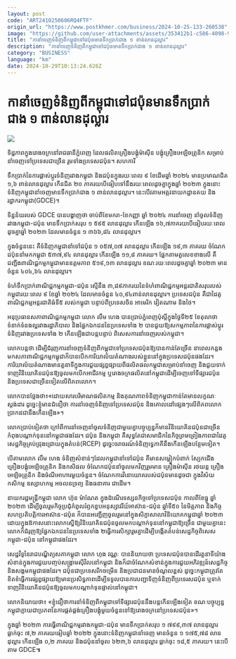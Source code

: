```yaml
---
layout: post
code: "ART2410250606RQ4FTF"
origin_url: "https://www.postkhmer.com/business/2024-10-25-133-260538"
image: "https://github.com/user-attachments/assets/353412b1-c586-4098-9744-44bd4cc488a8"
title: "កា​នាំចេញ​ទំនិញ​ពី​កម្ពុជា​ទៅ​ជប៉ុន​មាន​ទឹក​ប្រាក់​ជាង ១ ពាន់​លាន​ដុល្លារ​"
description: "​​កា​នាំចេញ​ទំនិញ​ពី​កម្ពុជា​ទៅ​ជប៉ុន​មាន​ទឹក​ប្រាក់​ជាង ១ ពាន់​លាន​ដុល្លារ​​"
category: "BUSINESS"
language: "km"
date: 2024-10-29T10:13:24.626Z
---
```


# កា​នាំចេញ​ទំនិញ​ពី​កម្ពុជា​ទៅ​ជប៉ុន​មាន​ទឹក​ប្រាក់​ជាង ១ ពាន់​លាន​ដុល្លារ​

![](https://github.com/user-attachments/assets/bc7a6642-130c-416e-b2f1-2374f3e170b9)

ទិដ្ឋភាព​ក្នុង​រោងចក្រ​​នៅ​​រាជធានី​ភ្នំពេញ ដែល​ផលិត​គ្រឿង​បង្គុំម៉ាស៊ីន បង្គុំគ្រឿង​អេឡិចត្រូនិក សម្រាប់​នាំ​ចេញ​ទៅ​ប្រទេស​ជា​ច្រើន រួម​ទាំង​ប្រទេស​ជប៉ុន។ សហការី

ទឹក​ប្រាក់​នៃ​ការ​ផ្លាស់ប្តូរ​ទំនិញ​រវាង​កម្ពុជា​ និង​ជប៉ុន​ក្នុង​រយៈពេល ៩ ខែដើម​ឆ្នាំ ២០២៤ មាន​ប្រមាណ​ជិត ១,៦ ពាន់​លាន​ដុល្លារ កើន​ជិត ២០ ភាគរយ​បើ​ធៀប​ទៅ​នឹង​រយៈពេល​ដូចគ្នា​ក្នុង​ឆ្នាំ​ ២០២៣ ក្នុង​នោះ​ទំនិញ​កម្ពុជា​នាំចេញ​មាន​ទឹក​ប្រាក់​ជាង ១ ពាន់​លាន​ដុល្លារ។ នេះ​បើវតាម​អគ្គវនាយកដ្ឋាន​គយ និង​រដ្ឋាករ​កម្ពុជា​(GDCE)។

ទិន្នន័យ​របស់​ GDCE បាន​បង្ហាញ​ថា ចាប់​ពី​ខែ​មករា​-​ខែកញ្ញា ឆ្នាំ​ ២០២៤ ការ​នាំចេញ នាំចូល​ទំនិញ​រវាង​​កម្ពុជា​-​ជប៉ុន មាន​ទឹកប្រាក់​សរុប ១ ៥៩៥ ​លាន​ដុល្លារ កើន​ឡើង ១៦,៧ ​ភាគរយ​បើ​ធៀប​រយៈពេល​ដូចគ្នា​ឆ្នាំ ២០២៣ ដែល​មាន​ចំនួន​ ១ ៣៦៦,៨៤​ លាន​ដុល្លារ​។

ក្នុង​ចំនួន​នេះ គឺ​ទំនិញ​កម្ពុជា​នាំ​ទៅ​ជប៉ុន ១ ០៥៧,០៧​ លាន​ដុល្លារ កើន​ឡើង ១៩,៣​ ភាគរយ ចំណែក​ជប៉ុន​នាំ​មក​កម្ពុជា ៥៣៧,៩៤​ លាន​ដុល្លារ កើន​ឡើង ១១,៨​ ភាគរយ។ ផ្អែក​តាម​តួលេខ​ខាងលើ គឺ​ជញ្ជីង​ពាណិជ្ជកម្ម​កម្ពុជា​មាន​ឧត្តមភាព ៥១៩,១៣ ​លាន​ដុល្លារ ខណៈ​រយៈពេល​ដូចគ្នា​ឆ្នាំ ២០២៣ មាន​ចំនួន ៤០៤,៦៤​ លាន​ដុល្លារ។

ទំហំ​ទឹក​ប្រាក់​ពាណិជ្ជកម្ម​កម្ពុជា​-​ជប៉ុន ស្មើ​នឹង ៣,៨៩​ ភាគរយ​នៃ​ទំហំ​ពាណិជ្ជកម្ម​អន្តរជាតិ​សរុប​របស់​កម្ពុជា​រយៈពេល ៩ ខែ​ឆ្នាំ​ ២០២៤ ដែល​មាន​ចំនួន ​៤០,៩៤​ ពាន់​លាន​ដុល្លារ​។​ ប្រទេស​ជប៉ុន ​គឺជា​ដៃគូ​ពាណិជ្ជកម្ម​អន្តរជាតិ​ធំ​ទី៥ របស់​កម្ពុជា បន្ទាប់​ពី​ប្រទេស​ចិន អាមេរិក វៀតណាម និង​ថៃ។

អនុ​ប្រធាន​សភា​ពាណិជ្ជកម្ម​កម្ពុជា លោក លឹម ហេង បាន​ប្រាប់​ភ្នំពេញប៉ុស្តិ៍​ក្នុង​ថ្ងៃ​ទី​២៥ ខែ​តុលា​ថា ទំនាក់​ទំនង​ល្អ​រវាង​រដ្ឋាភិបាល និង​ផ្នែក​ឯកជន​នៃ​ប្រទេស​ទាំង ២ បាន​ជួយឱ្យ​សកម្មភាព​នៃ​ការ​ផ្លាស់ប្តូរ​ទំនិញ​រវាង​ប្រទេស​ទាំង ២ កើន​ឡើង​ជា​បន្ត​បន្ទាប់ ពិសេស​ការ​នាំ​ចេញ​របស់​កម្ពុជា។ 

លោក​បន្ត​ថា ដើម្បី​ជំរុញ​ការ​នាំចេញ​ទំនិញ​ពី​កម្ពុជា​ទៅ​ប្រទេស​ជប៉ុនឱ្យ​បាន​កាន់​តែ​ច្រើន នា​ពេល​កន្លង​មក​សភា​ពាណិជ្ជកម្ម​កម្ពុជា​ក៏​បាន​បើក​ការិយាល័យតំណាង​របស់​ខ្លួន​នៅ​ក្នុង​ប្រទេស​ជប៉ុន​ផងដែរ​។ ការិយាល័យ​តំណាង​មាន​តួនាទី​ក្នុង​ការ​ជួយ​ផ្សព្វផ្សាយ​ពី​ផលិតផល​កម្ពុជា​សម្រាប់​នាំចេញ និង​ជួយ​ទាក់​ទាញ​វិនិយោគិន​ជប៉ុន​ឱ្យ​ចូល​មក​បើក​អាជីវកម្ម ឬ​រោងចក្រ​ផលិត​នៅកម្ពុជា​ដើម្បី​ចេញ​ទៅ​ទីផ្សារ​ជប៉ុន និង​ប្រទេស​ជាច្រើន​ទៀត​លើ​ពិភពលោក។

លោក​បាន​ថ្លែង​ថា៖​«ដោយសារ​បរិមាណ​ផលិតកម្ម​ និង​គុណភាព​ទំនិញ​កម្ពុជា​កាន់​តែ​មាន​លក្ខណៈ​ស្តង់ដារ ដូច្នេះ​ខ្ញុំ​មាន​ជំនឿ​ថា ការ​នាំ​ចេញ​ទំនិញ​ទៅ​ប្រទេស​ជប៉ុន និង​គោលដៅផ្សេងៗ​លើ​ពិភពលោក​ប្រាកដ​ជា​នឹង​កើន​ឡើង»។

លោក​ប្រាប់​ទៀត​ថា ក្រៅ​ពី​ការ​នាំចេញ​នាំចូល​ទំនិញ​ជាមួយ​គ្នា​ ​បច្ចុប្បន្ន​ក៏​មាន​វិនិយោគិន​ជប៉ុន​ជាច្រើន​កំពុង​បណ្តាក់​ទុន​នៅ​កម្ពុជា​ផងដែរ​។​ ជប៉ុន និង​កម្ពុជា គឺ​សុទ្ធ​តែ​ជា​សមាជិក​នៃ​កិច្ច​ព្រម​ព្រៀង​ភាព​ជា​ដៃគូ​សេដ្ឋកិច្ច​គ្រប់​ជ្រុងជ្រោយ​ក្នុង​តំបន់​(RCEP) ដូច្នេះ​ចរាចរណ៍ទំនិញ​ទ្វេភាគី​នឹង​កើន​ឡើង​បន្ថែម​ទៀត។

បើតាម​លោក លឹម ហេង ទំនិញ​សំខាន់ៗ​ដែល​កម្ពុជា​នាំទៅ​ជប៉ុន គឺមាន​សម្លៀកបំពាក់ ស្បែកជើង គ្រឿង​បង្គុំ​អេឡិចត្រូនិក និង​កសិផល ចំណែក​ជប៉ុន​នាំចូល​មកវិញ​រួម​មាន គ្រឿង​ម៉ាស៊ីន រថយន្ត គ្រឿង​អេឡិចត្រូនិក និង​ចំណី​អាហារមួយចំនួន។ ចំណែក​ការ​វិនោយោគ​របស់​ជប៉ុន​មាន​ដូច​ជា ក្នុង​វិស័យ​កសិកម្ម ឧស្សាហកម្ម អចលនទ្រព្យ និង​ធនាគារ ជាដើម។

នាយក​រដ្ឋមន្ត្រី​កម្ពុជា លោក ហ៊ុន ម៉ា​ណែត ក្នុង​ដំណើរ​ទស្សន​កិច្ច​ទៅ​ប្រទេស​ជប៉ុន កាលពី​ខែធ្នូ ឆ្នាំ​ ២០២៣ ដើម្បី​ចូលរួម​កិច្ចប្រជុំ​កំពូល​រំឭក​ខួប​អនុស្សាវរីយ៍​អាស៊ាន​-​ជប៉ុន ឆ្នាំ​ទី៥០ នៃ​មិត្តភាព និង​កិច្ច​សហប្រតិបត្តិការ​អាស៊ាន​-​ជប៉ុន ក៏បាន​អញ្ជើញ​ចូលរួម​នៅក្នុង​សិក្ខាសាលា​វិនិយោគ​កម្ពុជា​ឆ្នាំ ​២០២៣ ដោយ​ក្នុង​ឱកាស​នោះ​លោក​ស្នើឱ្យ​វិនិយោគិន​ជប៉ុន​ចូល​មក​បណ្តាក់ទុន​នៅ​កម្ពុជា​ឱ្យ​ច្រើន ជាមួយ​គ្នា​នេះ​លោក​ក៏​ជំរុញ​ឱ្យ​ផ្នែក​ឯកជន​នៃ​ប្រទេស​ទាំង ២ ​ធ្វើការ​សិក្សា​រួមគ្នា​ដើម្បី​បង្កើត​តំបន់​សេដ្ឋកិច្ច​ពិសេស​កម្ពុជា​-​ជប៉ុន​ នៅ​កម្ពុជា​ផងដែរ។

សេដ្ឋវិទូ​នៃ​រាជ​បណ្ឌិត្យ​សភា​កម្ពុជា លោក ហុង វណ្ណៈ​ បាន​និយាយ​ថា ប្រទេស​ជប៉ុន​បាន​ដើរ​តួនាទី​យ៉ាង​សំខាន់​ក្នុង​ការ​ជួយ​បញ្ចប់​សង្គ្រាម​ស៊ីវិល​នៅ​កម្ពុជា និង​ក៏​ជា​ចំណែក​សំខាន់​ក្នុង​ការ​ជួយ​អភិវឌ្ឍន៍​សេដ្ឋកិច្ច និង​សង្គម​កម្ពុជា​ផងដែរ។ ជប៉ុន​ជា​ប្រទេស​រីក​ចម្រើន និង​ប្រជាជន​មាន​ចំណូល​ខ្ពស់ ដូច្នេះ​កម្ពុជា​ត្រូវ​តែ​ខិតខំ​ធ្វើ​ការ​ផ្សព្វផ្សាយ​ឱ្យ​មាន​ប្រសិទ្ធភាព​ដើម្បី​ទទួល​បាន​ការ​បញ្ជា​ទិញ​ទំនិញ​ពី​ប្រទេរស​ជប៉ុន ឬ​ទាក់​ទាញ​វិនិយោគិន​ជប៉ុន​ឱ្យ​ចូល​មក​បណ្តាក់​ទុន​ផ្ទាល់​នៅកម្ពុជា​។

លោក​និយាយ​ថា​៖​​ «​ខ្ញុំ​ជឿថា​ការ​នាំ​ទំនិញ​ពី​កម្ពុជា​ទៅ​ទីផ្សារ​ជប៉ុន​នឹង​បន្ត​កើន​ឡើង​ទៀត ខណៈ​បច្ចុប្បន្ន​កម្ពុជា​ក្លាយ​ជា​ប្រភព​នៃ​ការ​ផ្គត់ផ្គង់​គ្រឿង​បង្គុំ​មួយ​ចំនួន​ទៅ​ឱ្យ​រោង​ចក្រ​នៅ​ប្រទេស​ជប៉ុន»។

ក្នុង​ឆ្នាំ​ ២០២៣ ការ​ធ្វើ​ពាណិជ្ជកម្ម​រវាង​កម្ពុជា-​ជប៉ុន មាន​ទឹក​ប្រាក់​សរុប ១ ៧៩៩,៣៧ លាន​ដុល្លារ ធ្លាក់​ចុះ ៧,២ ភាគរយ​ធៀប​ឆ្នាំ ២០២២ ក្នុង​នោះ​ទំនិញ​កម្ពុជា​នាំចេញ មាន​ចំនួន ១ ១៧៥,៧៨ លាន​ដុល្លារ កើន​ឡើង ០,២ ភាគរយ និង​ជប៉ុន​នាំ​ចូល ៦២៣,៦ លាន​ដុល្លារ ធ្លាក់​ចុះ ១៨,៥ ភាគរយ។ នេះ​បើ​តាម GDCE៕